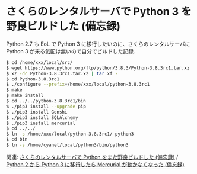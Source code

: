 # さくらのレンタルサーバで Python 3 を野良ビルドした (備忘録)

Python 2.7 も EoL で Python 3 に移行したいのに、さくらのレンタルサーバに Python 3 が来る気配は無いので自分でビルドした記録.

```sh
$ cd /home/xxx/local/src/
$ wget https://www.python.org/ftp/python/3.8.3/Python-3.8.3rc1.tar.xz
$ xz -dc Python-3.8.3rc1.tar.xz | tar xf -
$ cd Python-3.8.3rc1
$ ./configure --prefix=/home/xxx/local/python-3.8.3rc1
$ make
$ make install
$ cd ../../python-3.8.3rc1/bin
% ./pip3 install --upgrade pip
$ ./pip3 install Genshi
$ ./pip3 install SQLAlchemy
$ ./pip3 install mercurial
$ cd ../../
$ ln -s /home/xxx/local/python-3.8.3rc1/ python3
$ cd bin
$ ln -s /home/cyanet/local/python3/bin/python3
```

関連: [さくらのレンタルサーバで Python をまた野良ビルドした (備忘録)](https://qiita.com/c-yan/items/26aee5cbcba99eced7d3) / [Python 2 から Python 3 に移行したら Mercurial が動かなくなった (備忘録)](https://qiita.com/c-yan/items/b4447233d812868d4ade)
